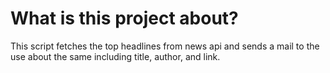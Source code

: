 # What is this project about?

This script fetches the top headlines from news api and sends a mail to the use about the same including title, author, and link.